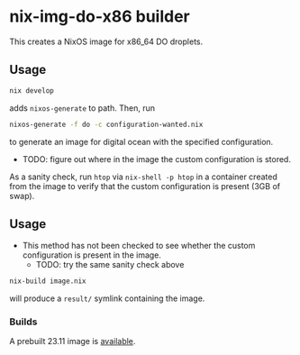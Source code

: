 # nix-img-do-x86 builder

This creates a NixOS image for x86_64 DO droplets.

## Usage
```bash
nix develop
```
adds `nixos-generate` to path. Then, run

```bash
nixos-generate -f do -c configuration-wanted.nix
```
to generate an image for digital ocean with the specified configuration.
- TODO: figure out where in the image the custom configuration is stored.

As a sanity check, run `htop` via `nix-shell -p htop` in a container created from the image to verify that the custom configuration is present (3GB of swap).

## Usage
- This method has not been checked to see whether the custom configuration is present in the image.
    - TODO: try the same sanity check above

```bash
nix-build image.nix
```
will produce a `result/` symlink containing the image.

### Builds
A prebuilt 23.11 image is [available](https://cf-ipfs.com/ipfs/QmUtF6u4TDZCXVVrk16VDw5Ag2iHhrwVV27EJ461TGcWun?filename=nixos-23.11-x86_64.qcow2.gz).